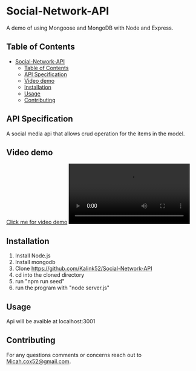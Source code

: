 # Social-Network-API
A demo of using Mongoose and MongoDB with Node and Express.
## Table of Contents
- [Social-Network-API](#social-network-api)
  - [Table of Contents](#table-of-contents)
  - [API Specification](#api-specification)
  - [Video demo](#video-demo)
  - [Installation](#installation)
  - [Usage](#usage)
  - [Contributing](#contributing)

## API Specification
A social media api that allows crud operation for the items in the model. 

## Video demo
[Click me for video demo](https://drive.google.com/file/d/1PFj4pWx2OgqZ8QH59rP1tAT351uCoKFW/view?usp=sharing)
<video width="320" controls src="readmeAssets/2024-08-21 10-23-35.mp4" title="Title"></video>
## Installation
1.  Install Node.js 
2.  Install mongodb 
3.  Clone https://github.com/Kalink52/Social-Network-API
4.  cd into the cloned directory
5.  run "npm run seed"
6.  run the program with "node server.js"
## Usage
Api will be avaible at localhost:3001
## Contributing 

For any questions comments or concerns reach out to Micah.cox52@gmail.com.